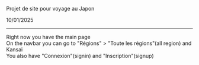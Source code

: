 Projet de site pour voyage au Japon


10/01/2025<hr>
Right now you have the main page<br>
On the navbar you can go to "Régions" > "Toute les régions"(all region) and Kansai<br>
You also have "Connexion"(signin) and "Inscription"(signup)
